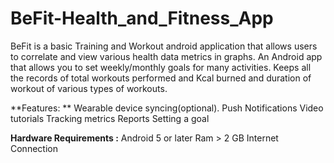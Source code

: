# BeFit-Health_and_Fitness_App

BeFit is a basic Training and Workout android application that allows users to correlate and view various health data metrics in graphs. An Android app that allows you to set weekly/monthly goals for many activities. Keeps all the records of total workouts performed and Kcal burned and duration of workout of various types of workouts.

**Features: **
Wearable device syncing(optional).
Push Notifications
Video tutorials
Tracking metrics
Reports
Setting a goal

**Hardware Requirements :**
Android 5 or later
Ram > 2 GB
Internet Connection
